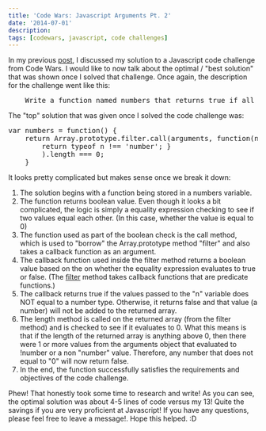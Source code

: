 ```yaml
---
title: 'Code Wars: Javascript Arguments Pt. 2'
date: '2014-07-01'
description:
tags: [codewars, javascript, code challenges]
---
```


In my previous <a href="/posts/code-wars-javascript-vs-arrays">post</a>, I discussed
my solution to a Javascript code challenge from Code Wars. I would like to now 
talk about the optimal / "best solution" that was shown once I solved that challenge.
Once again, the description for the challenge went like this:

<pre class="prettyprint">
    Write a function named numbers that returns true if all the parameters it is passed are are of the Number type. Otherwise, the function should return false. The function should accept any number of parameters.
</pre>

The "top" solution that was given once I solved the code challenge was:

<pre class="prettyprint">
var numbers = function() {
    return Array.prototype.filter.call(arguments, function(n) { 
        return typeof n !== 'number'; }
        ).length === 0;
    }
</pre>

It looks pretty complicated but makes sense once we break it down: 

1. The solution begins with a function being stored in a numbers variable. 
2. The function returns boolean value. Even though it looks a bit complicated,
    the logic is simply a equality expression checking to see if two values equal each
    other. (In this case, whether the value is equal to 0)
3. The function used as part of the boolean check is the call method, which is used to 
    "borrow" the Array.prototype method "filter" and also takes a callback function
    as an argument.
4. The callback function used inside the filter method returns a boolean value
    based on the on whether the equality expression evaluates to true or false.
    (The <a href="https://developer.mozilla.org/en-US/docs/Web/JavaScript/Reference/Global_Objects/Array/filter">filter</a> method takes callback functions that are predicate functions.)
5. The callback returns true if the values passed to the "n" variable does NOT
    equal to a number type. Otherwise, it returns false and that value (a number) will not be
    added to the returned array.
6. The length method is called on the returned array (from the filter method)
    and is checked to see if it evaluates to 0. What this means is that if 
    the length of the returned array is anything above 0, then there were 1 or more
    values from the arguments object that evaluated to !number or a non "number" value.
    Therefore, any number that does not equal to "0" will now return false.
7.  In the end, the function successfully satisfies the requirements and objectives
    of the code challenge.

Phew! That honestly took some time to research and write! 
As you can see, the optimal solution was about 4-5 lines of code versus my 
13! Quite the savings if you are very proficient at Javascript!
If you have any questions,
please feel free to leave a message!. Hope this helped. :D



